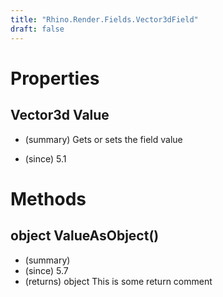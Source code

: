 ```yaml
---
title: "Rhino.Render.Fields.Vector3dField"
draft: false
---
```


# Properties
## Vector3d Value
- (summary) 
     Gets or sets the field value
     
- (since) 5.1
# Methods
## object ValueAsObject()
- (summary) 
- (since) 5.7
- (returns) object This is some return comment
